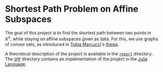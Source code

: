 # Shortest Path Problem on Affine Subspaces

The goal of this project is to find the shortest path between two points in $\mathbb{R}^n$, while staying on affine subspaces given as data. For this, we use graphs of convex sets, as introduced in [Tobia Marcucci](https://tobiamarcucci.github.io/)'s [thesis](https://dspace.mit.edu/handle/1721.1/156598).

A theoretical description of the project is available in the [`report`](./report) directory. The [`SPP`](./SPP) directory contains an implementation of the project in the [Julia Language](https://julialang.org/).